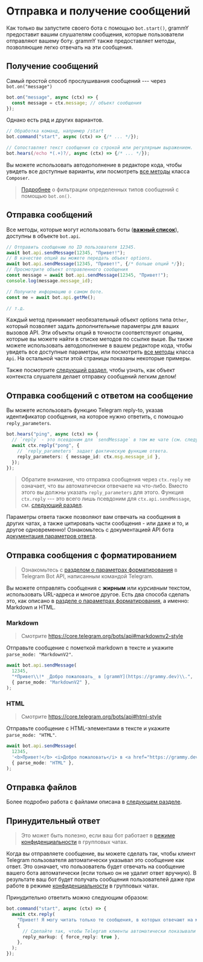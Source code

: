 # Отправка и получение сообщений

Как только вы запустите своего бота с помощью `bot.start()`, grammY предоставит
вашим слушателям сообщения, которые пользователи отправляют вашему боту. grammY
также предоставляет методы, позволяющие легко отвечать на эти сообщения.

## Получение сообщений

Самый простой способ прослушивания сообщений --- через `bot.on("message")`

```ts
bot.on("message", async (ctx) => {
  const message = ctx.message; // объект сообщения
});
```

Однако есть ряд и других вариантов.

```ts
// Обработка команд, например /start
bot.command("start", async (ctx) => {/* ... */});

// Сопоставляет текст сообщения со строкой или регулярным выражением.
bot.hears(/echo *(.+)?/, async (ctx) => {/* ... */});
```

Вы можете использовать автодополнение в редакторе кода, чтобы увидеть все
доступные варианты, или посмотреть [все методы](/ref/core/composer) класса
`Composer`.

> [Подробнее](./filter-queries) о фильтрации определенных типов сообщений с
> помощью `bot.on()`.

## Отправка сообщений

Все методы, которые могут использовать боты
(**[важный список](https://core.telegram.org/bots/api#available-methods)**),
доступны в объекте `bot.api`.

```ts
// Отправить сообщению по ID пользователя 12345.
await bot.api.sendMessage(12345, "Привет!");
// В качестве опций вы можете передать объект options.
await bot.api.sendMessage(12345, "Привет!", {/* больше опций */});
// Просмотрите объект отправленного сообщения
const message = await bot.api.sendMessage(12345, "Привет!");
console.log(message.message_id);

// Получите информацию о самом боте.
const me = await bot.api.getMe();

// т.д.
```

Каждый метод принимает необязательный объект options типа `Other`, который
позволяет задать дополнительные параметры для ваших вызовов API. Эти объекты
опций в точности соответствуют опциям, которые вы можете найти в списке методов
по ссылке выше. Вы также можете использовать автодополнение в вашем редакторе
кода, чтобы увидеть все доступные параметры, или посмотреть
[все методы](/ref/core/api) класса `Api`. На остальной части этой страницы
показаны некоторые примеры.

Также посмотрите [следующий раздел](./context), чтобы узнать, как объект
контекста слушателя делает отправку сообщений легким делом!

## Отправка сообщений с ответом на сообщение

Вы можете использовать функцию Telegram reply-to, указав идентификатор
сообщения, на которое нужно ответить, с помощью `reply_parameters`.

```ts
bot.hears("ping", async (ctx) => {
  // `reply` - это псевдоним для `sendMessage` в том же чате (см. следующий раздел).
  await ctx.reply("pong", {
    // `reply_parameters` задает фактическую функцию ответа.
    reply_parameters: { message_id: ctx.msg.message_id },
  });
});
```

> Обратите внимание, что отправка сообщения через `ctx.reply` не означает, что
> вы автоматически отвечаете на что-либо. Вместо этого вы должны указать
> `reply_parameters` для этого. Функция `ctx.reply` --- это всего лишь псевдоним
> для `ctx.api.sendMessage`, см.
> [следующий раздел](./context#доступные-деиствия).

Параметры ответа также позволяют вам отвечать на сообщения в других чатах, а
также цитировать части сообщения - или даже и то, и другое одновременно!
Ознакомьтесь с документацией API бота
[документация параметров ответа](https://core.telegram.org/bots/api#replyparameters).

## Отправка сообщения с форматированием

> Ознакомьтесь с
> [разделом о параметрах форматирования](https://core.telegram.org/bots/api#formatting-options)
> в Telegram Bot API, написанным командой Telegram.

Вы можете отправлять сообщения с **жирным** или _курсивным_ текстом,
использовать URL-адреса и многое другое. Есть два способа сделать это, как
описано в
[разделе о параметрах форматирования](https://core.telegram.org/bots/api#formatting-options),
а именно: Markdown и HTML.

### Markdown

> Смотрите <https://core.telegram.org/bots/api#markdownv2-style>

Отправьте сообщение с пометкой markdown в тексте и укажите
`parse_mode: "MarkdownV2"`.

```ts
await bot.api.sendMessage(
  12345,
  "*Привет\\!* _Добро пожаловать_ в [grammY](https://grammy.dev)\\.",
  { parse_mode: "MarkdownV2" },
);
```

### HTML

> Смотрите <https://core.telegram.org/bots/api#html-style>

Отправьте сообщение с HTML-элементами в тексте и укажите `parse_mode: "HTML"`.

```ts
await bot.api.sendMessage(
  12345,
  '<b>Привет!</b> <i>Добро пожаловать</i> в <a href="https://grammy.dev">grammY</a>.',
  { parse_mode: "HTML" },
);
```

## Отправка файлов

Более подробно работа с файлами описана в
[следующем разделе](./files#отправка-фаилов).

## Принудительный ответ​

> Это может быть полезно, если ваш бот работает в
> [режиме конфиденциальности](https://core.telegram.org/bots/features#privacy-mode)
> в групповых чатах.

Когда вы отправляете сообщение, вы можете сделать так, чтобы клиент Telegram
пользователя автоматически указывал это сообщение как ответ. Это означает, что
пользователь будет отвечать на сообщение вашего бота автоматически (если только
он не удалит ответ вручную). В результате ваш бот будет получать сообщения
пользователей даже при работе в режиме
[конфиденциальности](https://core.telegram.org/bots/features#privacy-mode) в
групповых чатах.

Принудительно ответить можно следующим образом:

```ts
bot.command("start", async (ctx) => {
  await ctx.reply(
    "Привет! Я могу читать только те сообщения, в которых отвечают на мои сообщения!",
    {
      // Сделайте так, чтобы Telegram клиенты автоматически показывали пользователю интерфейс ответа.
      reply_markup: { force_reply: true },
    },
  );
});
```
